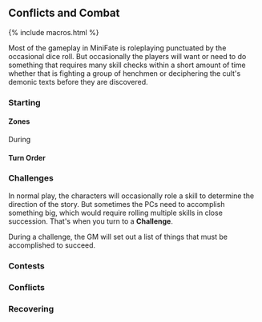---
---
## Conflicts and Combat

{% include macros.html %}

Most of the gameplay in MiniFate is roleplaying punctuated by the occasional
dice roll. But occasionally the players will want or need to do something that
requires many skill checks within a short amount of time whether that is
fighting a group of henchmen or deciphering the cult's demonic texts before
they are discovered.

### Starting

#### Zones

During 

#### Turn Order

### Challenges

In normal play, the characters will occasionally role a skill to determine the
direction of the story. But sometimes the PCs need to accomplish something
big, which would require rolling multiple skills in close succession. That's
when you turn to a **Challenge**.

During a challenge, the GM will set out a list of things that must be
accomplished to succeed.

### Contests

### Conflicts

### Recovering
